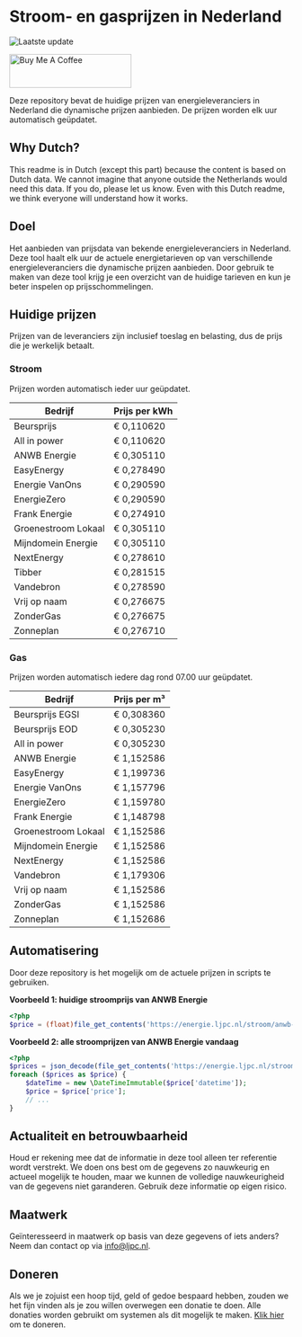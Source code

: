# Stroom- en gasprijzen in Nederland

![Laatste update](https://img.shields.io/badge/laatste%20update-2025--09--08%2023%3A00%20CET-brightgreen)

<a href="https://www.buymeacoffee.com/Lars-" target="_blank"><img src="https://cdn.buymeacoffee.com/buttons/v2/default-orange.png" alt="Buy Me A Coffee" height="60" style="height: 60px !important;width: 217px !important;" ></a>

Deze repository bevat de huidige prijzen van energieleveranciers in Nederland die dynamische prijzen aanbieden. De prijzen worden elk uur automatisch geüpdatet.

## Why Dutch?

This readme is in Dutch (except this part) because the content is based on Dutch data. We cannot imagine that anyone outside the Netherlands would need this data. If you do, please let us know. Even with this Dutch readme, we think
everyone will understand how it works.

## Doel

Het aanbieden van prijsdata van bekende energieleveranciers in Nederland. Deze tool haalt elk uur de actuele energietarieven op van verschillende energieleveranciers die dynamische prijzen aanbieden. Door gebruik te maken van deze tool
krijg je een overzicht van de huidige tarieven en kun je beter inspelen op prijsschommelingen.

## Huidige prijzen

Prijzen van de leveranciers zijn inclusief toeslag en belasting, dus de prijs die je werkelijk betaalt.

### Stroom

Prijzen worden automatisch ieder uur geüpdatet.

 Bedrijf | Prijs per kWh 
---------|---------------
Beursprijs | € 0,110620
All in power | € 0,110620
ANWB Energie | € 0,305110
EasyEnergy | € 0,278490
Energie VanOns | € 0,290590
EnergieZero | € 0,290590
Frank Energie | € 0,274910
Groenestroom Lokaal | € 0,305110
Mijndomein Energie | € 0,305110
NextEnergy | € 0,278610
Tibber | € 0,281515
Vandebron | € 0,278590
Vrij op naam | € 0,276675
ZonderGas | € 0,276675
Zonneplan | € 0,276710


### Gas

Prijzen worden automatisch iedere dag rond 07.00 uur geüpdatet.

 Bedrijf | Prijs per m³ 
---------|--------------
Beursprijs EGSI | € 0,308360
Beursprijs EOD | € 0,305230
All in power | € 0,305230
ANWB Energie | € 1,152586
EasyEnergy | € 1,199736
Energie VanOns | € 1,157796
EnergieZero | € 1,159780
Frank Energie | € 1,148798
Groenestroom Lokaal | € 1,152586
Mijndomein Energie | € 1,152586
NextEnergy | € 1,152586
Vandebron | € 1,179306
Vrij op naam | € 1,152586
ZonderGas | € 1,152586
Zonneplan | € 1,152686


## Automatisering

Door deze repository is het mogelijk om de actuele prijzen in scripts te gebruiken.

**Voorbeeld 1: huidige stroomprijs van ANWB Energie**

```php
<?php
$price = (float)file_get_contents('https://energie.ljpc.nl/stroom/anwb-energie-nu.txt');

```

**Voorbeeld 2: alle stroomprijzen van ANWB Energie vandaag**

```php
<?php
$prices = json_decode(file_get_contents('https://energie.ljpc.nl/stroom/all-in-power-vandaag.json'),true);
foreach ($prices as $price) {
    $dateTime = new \DateTimeImmutable($price['datetime']);
    $price = $price['price'];
    // ...
}
```

## Actualiteit en betrouwbaarheid

Houd er rekening mee dat de informatie in deze tool alleen ter referentie wordt verstrekt. We doen ons best om de gegevens zo nauwkeurig en actueel mogelijk te houden, maar we kunnen de volledige nauwkeurigheid van de gegevens niet
garanderen. Gebruik deze informatie op eigen risico.

## Maatwerk

Geïnteresseerd in maatwerk op basis van deze gegevens of iets anders? Neem dan contact op
via [info@ljpc.nl](mailto:info@ljpc.nl?subject=Energie%20prijzen).

## Doneren

Als we je zojuist een hoop tijd, geld of gedoe bespaard hebben, zouden we het fijn vinden als je zou willen overwegen een
donatie te doen. Alle donaties worden gebruikt om systemen als dit mogelijk te
maken. [Klik hier](https://www.buymeacoffee.com/Lars-) om te doneren.

